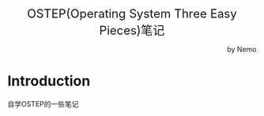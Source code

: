<center><font size = 5>OSTEP(Operating System Three Easy Pieces)笔记</font></center>
<p align='right'>by Nemo</p>

# Introduction
自学OSTEP的一些笔记
